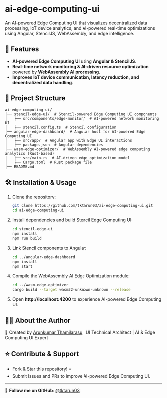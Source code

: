 # ai-edge-computing-ui

An AI-powered Edge Computing UI that visualizes decentralized data processing, IoT device analytics, and AI-powered real-time optimizations using Angular, StencilJS, WebAssembly, and edge intelligence.

## 🚀 Features
- **AI-powered Edge Computing UI** using **Angular & StencilJS**.
- **Real-time network monitoring & AI-driven resource optimization** powered by **WebAssembly AI processing**.
- **Improves IoT device communication, latency reduction, and decentralized data handling**.

## 📂 Project Structure
```
ai-edge-computing-ui/
│── stencil-edge-ui/  # Stencil-powered Edge Computing UI components
│   ├── src/components/edge-monitor/  # AI-powered network monitoring UI
│   ├── stencil.config.ts  # Stencil configuration
│── angular-edge-dashboard/  # Angular host for AI-powered Edge Computing UI
│   ├── src/app/  # Angular app with Edge UI interactions
│   ├── package.json  # Angular dependencies
│── wasm-edge-optimizer/  # WebAssembly AI-powered edge computing analytics (Rust-based)
│   ├── src/main.rs  # AI-driven edge optimization model
│   ├── Cargo.toml  # Rust package file
│── README.md
```

## 🛠 Installation & Usage

1. Clone the repository:
   ```bash
   git clone https://github.com/tktarun03/ai-edge-computing-ui.git
   cd ai-edge-computing-ui
   ```

2. Install dependencies and build Stencil Edge Computing UI:
   ```bash
   cd stencil-edge-ui
   npm install
   npm run build
   ```

3. Link Stencil components to Angular:
   ```bash
   cd ../angular-edge-dashboard
   npm install
   npm start
   ```

4. Compile the WebAssembly AI Edge Optimization module:
   ```bash
   cd ../wasm-edge-optimizer
   cargo build --target wasm32-unknown-unknown --release
   ```

5. Open **http://localhost:4200** to experience AI-powered Edge Computing UI.

## 👨‍💻 About the Author

🚀 Created by [Arunkumar Thamilarasu](https://github.com/tktarun03) | UI Technical Architect | AI & Edge Computing UI Expert

## ⭐ Contribute & Support
- Fork & Star this repository! ⭐
- Submit Issues and PRs to improve AI-powered Edge Computing UI.

---
🎯 **Follow me on GitHub**: [@tktarun03](https://github.com/tktarun03)
